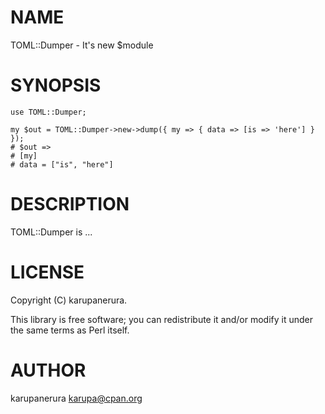 # NAME

TOML::Dumper - It's new $module

# SYNOPSIS

    use TOML::Dumper;

    my $out = TOML::Dumper->new->dump({ my => { data => [is => 'here'] } });
    # $out =>
    # [my]
    # data = ["is", "here"]

# DESCRIPTION

TOML::Dumper is ...

# LICENSE

Copyright (C) karupanerura.

This library is free software; you can redistribute it and/or modify
it under the same terms as Perl itself.

# AUTHOR

karupanerura <karupa@cpan.org>
